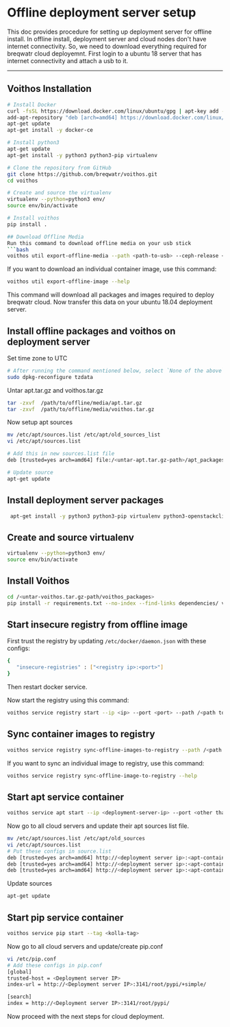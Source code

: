 # Offline deployment server setup
This doc provides procedure for setting up deployment server for offline install.
In offline install, deployment server and cloud nodes don't have internet connectivity.
So, we need to download everything required for breqwatr cloud deployemnt.
First login to a ubuntu 18 server that has internet connectivity and attach a usb to it.

---
## Voithos Installation 

```bash
# Install Docker
curl -fsSL https://download.docker.com/linux/ubuntu/gpg | apt-key add -
add-apt-repository "deb [arch=amd64] https://download.docker.com/linux/ubuntu bionic stable"
apt-get update
apt-get install -y docker-ce

# Install python3
apt-get update
apt-get install -y python3 python3-pip virtualenv

# Clone the repository from GitHub
git clone https://github.com/breqwatr/voithos.git
cd voithos

# Create and source the virtualenv
virtualenv --python=python3 env/
source env/bin/activate

# Install voithos
pip install .

## Download Offline Media
Run this command to download offline media on your usb stick
```bash
voithos util export-offline-media --path <path-to-usb> --ceph-release <ceph-ansible-version> --bw-tag <bw-tag> --kolla-tag <kolla-tag>
```
If you want to download an individual container image, use this command:
```bash
voithos util export-offline-image --help
```

This command will download all packages and images required to deploy breqwatr cloud.
Now transfer this data on your ubuntu 18.04 deployment server.

## Install offline packages and voithos on deployment server
Set time zone to UTC
```bash
# After running the command mentioned below, select `None of the above` in area and `UTC` in time zone
sudo dpkg-reconfigure tzdata
```

Untar apt.tar.gz and voithos.tar.gz

```bash
tar -zxvf  /path/to/offline/media/apt.tar.gz
tar -zxvf  /path/to/offline/media/voithos.tar.gz 
```

Now setup apt sources
```bash
mv /etc/apt/sources.list /etc/apt/old_sources_list
vi /etc/apt/sources.list

# Add this in new sources.list file
deb [trusted=yes arch=amd64] file:/<untar-apt.tar.gz-path>/apt_packages/ ./

# Update source
apt-get update
```

## Install deployment server packages
```bash
 apt-get install -y python3 python3-pip virtualenv python3-openstackclient python3-gnocchiclient docker
```

## Create and source virtualenv
```bash
virtualenv --python=python3 env/
source env/bin/activate
```

## Install Voithos
```bash
cd /<untar-voithos.tar.gz-path/voithos_packages>
pip install -r requirements.txt --no-index --find-links dependencies/ voithos-1.0.tar.gz
```

## Start insecure registry from offline image
First trust the registry by updating `/etc/docker/daemon.json` with these configs:
```bash
{
   "insecure-registries" : ["<registry ip>:<port>"]
}
```
Then restart docker service.

Now start the registry using this command:
```bash
voithos service registry start --ip <ip> --port <port> --path /<path to offline_media>/images/breqwatr-registry-stable.docker
```

## Sync container images to registry
```bash
voithos service registry sync-offline-images-to-registry --path /<path to offline_media>/images/ --ceph-release <ceph-ansible-release> --bw-tag <tag> --kolla-tag <openstack-tag> <registry-ip:port>
```
If you want to sync an individual image to registry, use this command:
```bash
voithos service registry sync-offline-image-to-registry --help
```

## Start apt service container
```bash
voithos service apt start --ip <deployment-server-ip> --port <other than 80> --tag <kolla-tag>
```

Now go to all cloud servers and update their apt sources list file.
```bash
mv /etc/apt/sources.list /etc/apt/old_sources
vi /etc/apt/sources.list
# Put these configs in source.list
deb [trusted=yes arch=amd64] http://<deployment server ip>:<apt-container-port> <ubuntu-release> main
deb [trusted=yes arch=amd64] http://<deployment server ip>:<apt-container-port> <ubuntu-release>-updates main
deb [trusted=yes arch=amd64] http://<deployment server ip>:<apt-container-port> <ubuntu-release>-security main
```
Update sources
```bash
apt-get update
```

## Start pip service container
```bash
voithos service pip start --tag <kolla-tag>
```

Now go to all cloud servers and update/create pip.conf
```bash
vi /etc/pip.conf
# Add these configs in pip.conf
[global]
trusted-host = <Deployment server IP>
index-url = http://<Deployment server IP>:3141/root/pypi/+simple/

[search]
index = http://<Deployment server IP>:3141/root/pypi/
```

Now proceed with the next steps for cloud deployment.
